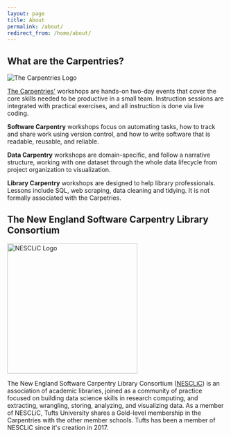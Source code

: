 ```yaml
---
layout: page
title: About
permalink: /about/
redirect_from: /home/about/
---
```

## What are the Carpentries?
![The Carpentries Logo](/images/tC.png)

[The Carpentries'](https://carpentries.org/) workshops are hands-on two-day events that cover the core skills needed to be productive in a small team. Instruction sessions are integrated with practical exercises, and all instruction is done via live coding.

**Software Carpentry** workshops focus on automating tasks, how to track and share work using version control, and how to write software that is readable, reusable, and reliable.

**Data Carpentry** workshops are domain-specific, and follow a narrative structure, working with one dataset through the whole data lifecycle from project organization to visualization.
 
**Library Carpentry** workshops are designed to help library professionals. Lessons include SQL, web scraping, data cleaning and tidying. It is not formally associated with the Carpetries. 

## The New England Software Carpentry Library Consortium
<img src="/images/NESCLiC-Logo-5-hero.png" alt="NESCLiC Logo" width="300"/>

The New England Software Carpentry Library Consortium ([NESCLiC](https://nesclic.github.io/)) is an association of academic libraries, joined as a community of practice focused on building data science skills in research computing, and extracting, wrangling, storing, analyzing, and visualizing data. As a member of NESCLiC, Tufts University shares a Gold-level membership in the Carpentries with the other member schools. Tufts has been a member of NESCLiC since it's creation in 2017. 
